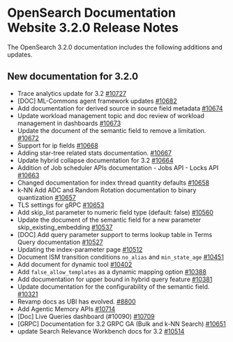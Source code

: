 # OpenSearch Documentation Website 3.2.0 Release Notes

The OpenSearch 3.2.0 documentation includes the following additions and updates.

## New documentation for 3.2.0

- Trace analytics update for 3.2 [#10727](https://github.com/opensearch-project/documentation-website/pull/10727)
- [DOC] ML-Commons agent framework updates [#10682](https://github.com/opensearch-project/documentation-website/pull/10682)
- Add documentation for derived source in source field metadata [#10674](https://github.com/opensearch-project/documentation-website/pull/10674)
- Update workload management topic and doc review of workload management in dashboards [#10673](https://github.com/opensearch-project/documentation-website/pull/10673)
- Update the document of the semantic field to remove a limitation. [#10672](https://github.com/opensearch-project/documentation-website/pull/10672)
- Support for ip fields [#10668](https://github.com/opensearch-project/documentation-website/pull/10668)
- Adding star-tree related stats documentation. [#10667](https://github.com/opensearch-project/documentation-website/pull/10667)
- Update hybrid collapse documentation for 3.2 [#10664](https://github.com/opensearch-project/documentation-website/pull/10664)
- Addition of Job scheduler APIs documentation - Jobs API - Locks API [#10663](https://github.com/opensearch-project/documentation-website/pull/10663)
- Changed documentation for index thread quantity defaults [#10658](https://github.com/opensearch-project/documentation-website/pull/10658)
- k-NN Add ADC and Random Rotation documentation to binary quantization [#10657](https://github.com/opensearch-project/documentation-website/pull/10657)
- TLS settings for gRPC [#10653](https://github.com/opensearch-project/documentation-website/pull/10653)
- Add skip_list parameter to numeric field type (default: false) [#10560](https://github.com/opensearch-project/documentation-website/pull/10560)
- Update the document of the semantic field for a new parameter skip_existing_embedding [#10537](https://github.com/opensearch-project/documentation-website/pull/10537)
- [DOC] Add query parameter support to terms lookup table in Terms Query documentation [#10527](https://github.com/opensearch-project/documentation-website/pull/10527)
- Updating the index-parameter page [#10512](https://github.com/opensearch-project/documentation-website/pull/10512)
- Document ISM transition conditions `no_alias` and `min_state_age` [#10451](https://github.com/opensearch-project/documentation-website/pull/10451)
- Add document for dynamic tool [#10402](https://github.com/opensearch-project/documentation-website/pull/10402)
- Add `false_allow_templates` as a dynamic mapping option [#10388](https://github.com/opensearch-project/documentation-website/pull/10388)
- Add documentation for upper bound in hybrid query feature [#10381](https://github.com/opensearch-project/documentation-website/pull/10381)
- Update documentation for the configurability of the semantic field. [#10321](https://github.com/opensearch-project/documentation-website/pull/10321)
- Revamp docs as UBI has evolved. [#8800](https://github.com/opensearch-project/documentation-website/pull/8800)
- Add Agentic Memory APIs [#10714](https://github.com/opensearch-project/documentation-website/pull/10714)
- [Doc] Live Queries dashboard  (#10090) [#10709](https://github.com/opensearch-project/documentation-website/pull/10709)
- [GRPC] Documentation for 3.2 GRPC GA (Bulk and k-NN Search) [#10651](https://github.com/opensearch-project/documentation-website/pull/10651)
- update Search Relevance Workbench docs for 3.2 [#10514](https://github.com/opensearch-project/documentation-website/pull/10514)
